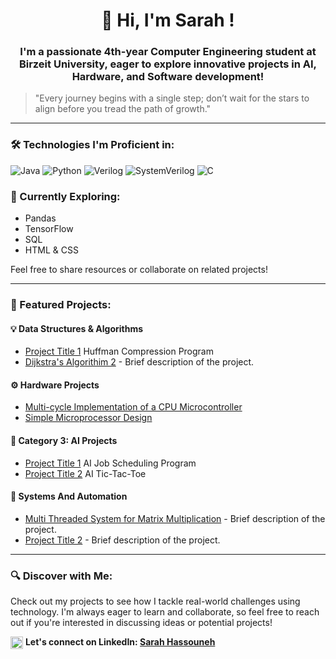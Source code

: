 <h1 align="center">👋 Hi, I'm Sarah !</h1>
<h3 align="center">I'm a passionate 4th-year Computer Engineering student at Birzeit University, eager to explore innovative projects in AI, Hardware, and Software development!</h3>

> "Every journey begins with a single step; don’t wait for the stars to align before you tread the path of growth."

---
<h3 align="left">🛠️ Technologies I'm Proficient in:</h3>
<p align="left">
  <img src="https://img.shields.io/badge/Java-ED8B00?style=for-the-badge&logo=java&logoColor=white" alt="Java" />
  <img src="https://img.shields.io/badge/Python-3670A0?style=for-the-badge&logo=python&logoColor=ffdd54" alt="Python" />
  <img src="https://img.shields.io/badge/Verilog-007ACC?style=for-the-badge" alt="Verilog" />
  <img src="https://img.shields.io/badge/SystemVerilog-007ACC?style=for-the-badge" alt="SystemVerilog" />
  <img src="https://img.shields.io/badge/C-00599C?style=for-the-badge&logo=c&logoColor=white" alt="C" />
</p>

<h3 align="left">🧠 Currently Exploring:</h3>
<ul>
  <li>Pandas</li>
  <li>TensorFlow</li>
  <li>SQL</li>
  <li>HTML & CSS</li>
</ul>
<p>Feel free to share resources or collaborate on related projects!</p>
 
 ---
<h3 align="left">🚀 Featured Projects:</h3>

<h4>💡 Data Structures & Algorithms</h4>
<ul>
    <li><a href="https://github.com/SarahYousefH/Huffman-Compression-Program">Project Title 1</a> Huffman Compression Program</li>
    <li><a href="https://github.com/SarahYousefH/Dijkstra-s-Algorithm">Dijkstra's Algorithim 2</a> - Brief description of the project.</li>
</ul>

<h4>⚙️ Hardware Projects</h4>
<ul>
    <li><a href="https://github.com/SarahYousefH/Multi-cycle-Implementation-of-a-CPU-Microcontroller">Multi-cycle Implementation of a CPU Microcontroller</a></li>
    <li><a href="https://github.com/SarahYousefH/Simple-Microprocessor-Design">Simple Microprocessor Design </a> </li>
</ul>

<h4>🧠 Category 3: AI Projects</h4>
<ul>
    <li><a href="https://github.com/SarahYousefH/AI-Job-Scheduling-Program">Project Title 1</a> AI Job Scheduling Program</li>
    <li><a href="https://github.com/SarahYousefH/AI-Tic-Tac-Toe">Project Title 2</a> AI Tic-Tac-Toe</li>
</ul>


<h4>🤖 Systems And Automation</h4>
<ul>
    <li><a href="https://github.com/SarahYousefH/Multi-threaded-System-for-Matrix-Multiplication">Multi Threaded System for Matrix Multiplication</a> - Brief description of the project.</li>
    <li><a href="link-to-your-ai-project">Project Title 2</a> - Brief description of the project.</li>
</ul>


---

<h3 align="left">🔍 Discover with Me:</h3>
<p>Check out my projects to see how I tackle real-world challenges using technology. I'm always eager to learn and collaborate, so feel free to reach out if you're interested in discussing ideas or potential projects!</p>

<p>
  <img src="https://raw.githubusercontent.com/rahuldkjain/github-profile-readme-generator/master/src/images/icons/Social/linked-in-alt.svg" alt="LinkedIn" height="20" width="20" style="vertical-align: middle;" />
  <strong>Let's connect on LinkedIn: <a href="https://linkedin.com/in/sarah-hassouneh-508301290">Sarah Hassouneh</a></strong>
</p>


